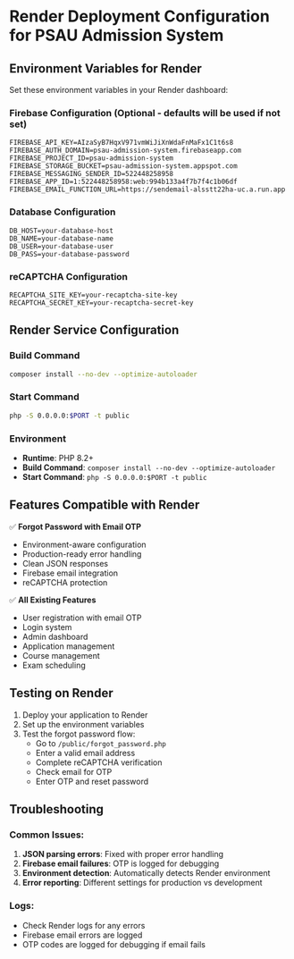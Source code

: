 # Render Deployment Configuration for PSAU Admission System

## Environment Variables for Render

Set these environment variables in your Render dashboard:

### Firebase Configuration (Optional - defaults will be used if not set)
```
FIREBASE_API_KEY=AIzaSyB7HqxV971vmWiJiXnWdaFnMaFx1C1t6s8
FIREBASE_AUTH_DOMAIN=psau-admission-system.firebaseapp.com
FIREBASE_PROJECT_ID=psau-admission-system
FIREBASE_STORAGE_BUCKET=psau-admission-system.appspot.com
FIREBASE_MESSAGING_SENDER_ID=522448258958
FIREBASE_APP_ID=1:522448258958:web:994b133a4f7b7f4c1b06df
FIREBASE_EMAIL_FUNCTION_URL=https://sendemail-alsstt22ha-uc.a.run.app
```

### Database Configuration
```
DB_HOST=your-database-host
DB_NAME=your-database-name
DB_USER=your-database-user
DB_PASS=your-database-password
```

### reCAPTCHA Configuration
```
RECAPTCHA_SITE_KEY=your-recaptcha-site-key
RECAPTCHA_SECRET_KEY=your-recaptcha-secret-key
```

## Render Service Configuration

### Build Command
```bash
composer install --no-dev --optimize-autoloader
```

### Start Command
```bash
php -S 0.0.0.0:$PORT -t public
```

### Environment
- **Runtime**: PHP 8.2+
- **Build Command**: `composer install --no-dev --optimize-autoloader`
- **Start Command**: `php -S 0.0.0.0:$PORT -t public`

## Features Compatible with Render

✅ **Forgot Password with Email OTP**
- Environment-aware configuration
- Production-ready error handling
- Clean JSON responses
- Firebase email integration
- reCAPTCHA protection

✅ **All Existing Features**
- User registration with email OTP
- Login system
- Admin dashboard
- Application management
- Course management
- Exam scheduling

## Testing on Render

1. Deploy your application to Render
2. Set up the environment variables
3. Test the forgot password flow:
   - Go to `/public/forgot_password.php`
   - Enter a valid email address
   - Complete reCAPTCHA verification
   - Check email for OTP
   - Enter OTP and reset password

## Troubleshooting

### Common Issues:
1. **JSON parsing errors**: Fixed with proper error handling
2. **Firebase email failures**: OTP is logged for debugging
3. **Environment detection**: Automatically detects Render environment
4. **Error reporting**: Different settings for production vs development

### Logs:
- Check Render logs for any errors
- Firebase email errors are logged
- OTP codes are logged for debugging if email fails
